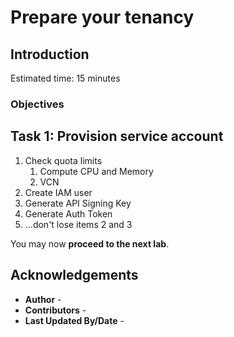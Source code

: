 # Prepare your tenancy

## Introduction


Estimated time: 15 minutes

### Objectives





## Task 1: Provision service account

1. Check quota limits
    1. Compute CPU and Memory
    2. VCN
2. Create IAM user
3. Generate API Signing Key
4. Generate Auth Token
5. ...don't lose items 2 and 3



You may now **proceed to the next lab**.



## Acknowledgements

* **Author** - 
* **Contributors** -
* **Last Updated By/Date** -